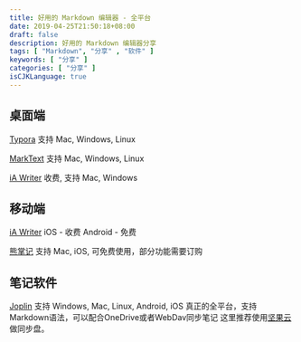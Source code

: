 ```yaml
---
title: 好用的 Markdown 编辑器 - 全平台
date: 2019-04-25T21:50:18+08:00
draft: false
description: 好用的 Markdown 编辑器分享
tags: [ "Markdown", "分享" , "软件" ]
keywords: [ "分享" ]
categories: [ "分享" ]
isCJKLanguage: true
---
```


## 桌面端

[Typora](https://www.typora.io/)
支持 Mac, Windows, Linux

[MarkText](https://marktext.app/)
支持 Mac, Windows, Linux

[iA Writer](https://ia.net/writer)
收费, 支持 Mac, Windows

## 移动端

[iA Writer](https://ia.net/writer)
iOS - 收费
Android - 免费

[熊掌记](https://bear.app/cn/)
支持 Mac, iOS, 可免费使用，部分功能需要订购

## 笔记软件

[Joplin](https://joplinapp.org)
支持 Windows, Mac, Linux, Android, iOS
真正的全平台，支持Markdown语法，可以配合OneDrive或者WebDav同步笔记
这里推荐使用[坚果云](https://www.jianguoyun.com/)做同步盘。
